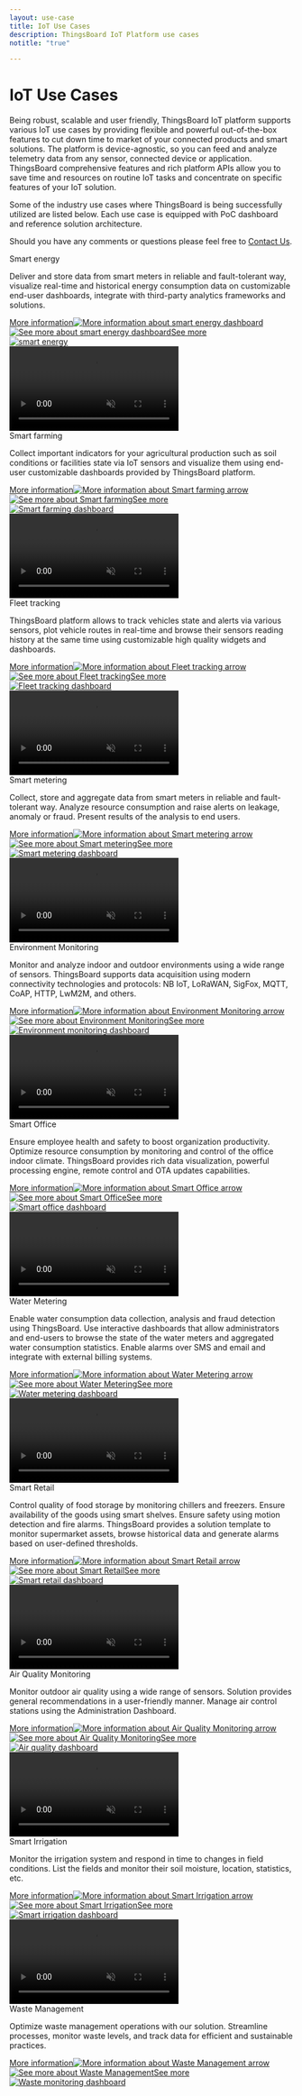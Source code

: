 ```yaml
---
layout: use-case
title: IoT Use Cases
description: ThingsBoard IoT Platform use cases
notitle: "true"

---
```


# IoT Use Cases

Being robust, scalable and user friendly, ThingsBoard IoT platform supports various IoT use cases by providing flexible and powerful out-of-the-box features to cut down time to market of your connected products and smart solutions. The platform is device-agnostic, so you can feed and analyze telemetry data from any sensor, connected device or application. ThingsBoard comprehensive features and rich platform APIs allow you to save time and resources on routine IoT tasks and concentrate on specific features of your IoT solution.

Some of the industry use cases where ThingsBoard is being successfully utilized are listed below. Each use case is equipped with PoC dashboard and reference solution architecture.

Should you have any comments or questions please feel free to [Contact Us](/docs/contact-us/).

<div id="usecase-list">
    <div class="usecase-background">
        <div class="usecase-big-bg1"></div><div class="small9"></div><div class="small10"></div><div class="usecase-big-bg2"></div><div class="small7"></div><div class="small8"></div>
    </div>
    <div class="list">
        <div class="dashboard-item">
            <div class="item-description">
                <span class="item-heading">Smart energy</span>
                <p>Deliver and store data from smart meters in reliable and fault-tolerant way, visualize real-time and historical energy consumption data on customizable end-user dashboards, integrate with third-party analytics frameworks and solutions.</p>
                <a class="read-more-button" href="/smart-energy/">More information<img class="arrow first" src="https://img.thingsboard.io/pe/read-more-arrow.svg" alt="More information about smart energy dashboard"><img class="arrow second" src="https://img.thingsboard.io/pe/read-more-arrow.svg" alt=""><img class="arrow third" src="https://img.thingsboard.io/pe/read-more-arrow.svg" alt=""></a>
            </div>
            <div class="item-image-container">
                <a class="img-button" href="/smart-energy/">
                    <div class="overlay">
                        <div class="eye">
                            <img src="https://img.thingsboard.io/eye-icon.svg" alt="See more about smart energy dashboard">See more
                        </div>
                    </div>
                    <div class="dashboard-frame">
                        <div class="frame-image">
                            <img src="https://img.thingsboard.io/usecases/smart-energy/video/smart-energy.png" alt="smart energy">
                        </div>
                        <div class="frame-video">
                            <video autoplay loop preload="auto" muted playsinline>
                                 <source src="https://video.thingsboard.io/usecases/smart-energy.mp4" type="video/mp4">
                                 <source src="https://video.thingsboard.io/usecases/smart-energy.webm" type="video/webm">
                            </video>
                        </div>
                    </div>
                </a>
            </div>
        </div>
        <div class="dashboard-item">
            <div class="item-description">
                <span class="item-heading">Smart farming</span>
                <p>Collect important indicators for your agricultural production such as soil conditions or facilities state via IoT sensors and visualize them using end-user customizable dashboards provided by ThingsBoard platform.</p>
                <a class="read-more-button" href="/smart-farming/">More information<img class="arrow first" src="https://img.thingsboard.io/pe/read-more-arrow.svg" alt="More information about Smart farming arrow"><img class="arrow second" src="https://img.thingsboard.io/pe/read-more-arrow.svg" alt=""><img class="arrow third" src="https://img.thingsboard.io/pe/read-more-arrow.svg" alt=""></a>
            </div>
            <div class="item-image-container">
                <a class="img-button" href="/smart-farming/">
                    <div class="overlay">
                        <div class="eye">
                            <img src="https://img.thingsboard.io/eye-icon.svg" alt="See more about Smart farming">See more
                        </div>
                    </div>
                    <div class="dashboard-frame">
                        <div class="frame-image">
                            <img src="https://img.thingsboard.io/usecases/smart-farming/video/smart-farming.png" alt="Smart farming dashboard">
                        </div>
                        <div class="frame-video">
                            <video autoplay loop preload="auto" muted playsinline>
                                 <source src="https://video.thingsboard.io/usecases/smart-farming.mp4" type="video/mp4">
                                 <source src="https://video.thingsboard.io/usecases/smart-farming.webm" type="video/webm">
                            </video>
                        </div>
                    </div>
                </a>
            </div>
        </div>
        <div class="dashboard-item">
            <div class="item-description">
                <span class="item-heading">Fleet tracking</span>
                <p>ThingsBoard platform allows to track vehicles state and alerts via various sensors, plot vehicle routes in real-time and browse their sensors reading history at the same time using customizable high quality widgets and dashboards.</p>
                <a class="read-more-button" href="/fleet-tracking/">More information<img class="arrow first" src="https://img.thingsboard.io/pe/read-more-arrow.svg" alt="More information about Fleet tracking arrow"><img class="arrow second" src="https://img.thingsboard.io/pe/read-more-arrow.svg" alt=""><img class="arrow third" src="https://img.thingsboard.io/pe/read-more-arrow.svg" alt=""></a>
            </div>
            <div class="item-image-container">
                <a class="img-button" href="/fleet-tracking/">
                    <div class="overlay">
                        <div class="eye">
                            <img src="https://img.thingsboard.io/eye-icon.svg" alt="See more about Fleet tracking">See more
                        </div>
                    </div>
                    <div class="dashboard-frame">
                        <div class="frame-image">
                            <img src="https://img.thingsboard.io/usecases/fleet-tracking/video/fleet-tracking.png" alt="Fleet tracking dashboard">
                        </div>
                        <div class="frame-video">
                            <video autoplay loop preload="auto" muted playsinline>
                                 <source src="https://video.thingsboard.io/usecases/fleet-tracking.mp4" type="video/mp4">
                                 <source src="https://video.thingsboard.io/usecases/fleet-tracking.webm" type="video/webm">
                            </video>
                        </div>
                    </div>
                </a>
            </div>
        </div>
        <div class="dashboard-item">
            <div class="item-description">
                <span class="item-heading">Smart metering</span>
                <p>Collect, store and aggregate data from smart meters in reliable and fault-tolerant way. Analyze resource consumption and raise alerts on leakage, anomaly or fraud. Present results of the analysis to end users.</p>
                <a class="read-more-button" href="/smart-metering/">More information<img class="arrow first" src="https://img.thingsboard.io/pe/read-more-arrow.svg" alt="More information about Smart metering arrow"><img class="arrow second" src="https://img.thingsboard.io/pe/read-more-arrow.svg" alt=""><img class="arrow third" src="https://img.thingsboard.io/pe/read-more-arrow.svg" alt=""></a>
            </div>
            <div class="item-image-container">
                <a class="img-button" href="/smart-metering/">
                    <div class="overlay">
                        <div class="eye">
                            <img src="https://img.thingsboard.io/eye-icon.svg" alt="See more about Smart metering">See more
                        </div>
                    </div>
                    <div class="dashboard-frame">
                        <div class="frame-image">
                            <img src="https://img.thingsboard.io/usecases/smart-metering/video/smart-metering.png" alt="Smart metering dashboard">
                        </div>
                        <div class="frame-video">
                            <video autoplay loop preload="auto" muted playsinline>
                                 <source src="https://video.thingsboard.io/usecases/smart-metering.mp4" type="video/mp4">
                                 <source src="https://video.thingsboard.io/usecases/smart-metering.webm" type="video/webm">
                            </video>
                        </div>
                    </div>
                </a>
            </div>
        </div>
        <div class="dashboard-item">
            <div class="item-description">
                <span class="item-heading">Environment Monitoring</span>
                <p>Monitor and analyze indoor and outdoor environments using a wide range of sensors. ThingsBoard supports data acquisition using modern connectivity technologies and protocols: NB IoT, LoRaWAN, SigFox, MQTT, CoAP, HTTP, LwM2M, and others.</p>
                <a class="read-more-button" href="/use-cases/environment-monitoring/">More information<img class="arrow first" src="https://img.thingsboard.io/pe/read-more-arrow.svg" alt="More information about Environment Monitoring arrow"><img class="arrow second" src="https://img.thingsboard.io/pe/read-more-arrow.svg" alt=""><img class="arrow third" src="https://img.thingsboard.io/pe/read-more-arrow.svg" alt=""></a>
            </div>
            <div class="item-image-container">
                <a class="img-button" href="/use-cases/environment-monitoring/">
                    <div class="overlay">
                        <div class="eye">
                            <img src="https://img.thingsboard.io/eye-icon.svg" alt="See more about Environment Monitoring">See more
                        </div>
                    </div>
                    <div class="dashboard-frame">
                        <div class="frame-image">
                            <img src="https://img.thingsboard.io/usecases/environment-monitoring/video/environment-monitoring.png" alt="Environment monitoring dashboard">
                        </div>
                        <div class="frame-video">
                            <video autoplay loop preload="auto" muted playsinline>
                                 <source src="https://video.thingsboard.io/usecases/environment-monitoring.mp4" type="video/mp4">
                                 <source src="https://video.thingsboard.io/usecases/environment-monitoring.webm" type="video/webm">
                            </video>
                        </div>
                    </div>
                </a>
            </div>
        </div>
        <div class="dashboard-item">
            <div class="item-description">
                <span class="item-heading">Smart Office</span>
                <p>Ensure employee health and safety to boost organization productivity. Optimize resource consumption by monitoring and control of the office indoor climate. ThingsBoard provides rich data visualization, powerful processing engine, remote control and OTA updates capabilities.</p>
                <a class="read-more-button" href="/use-cases/smart-office/">More information<img class="arrow first" src="https://img.thingsboard.io/pe/read-more-arrow.svg" alt="More information about Smart Office arrow"><img class="arrow second" src="https://img.thingsboard.io/pe/read-more-arrow.svg" alt=""><img class="arrow third" src="https://img.thingsboard.io/pe/read-more-arrow.svg" alt=""></a>
            </div>
            <div class="item-image-container">
                <a class="img-button" href="/use-cases/smart-office/">
                    <div class="overlay">
                        <div class="eye">
                            <img src="https://img.thingsboard.io/eye-icon.svg" alt="See more about Smart Office">See more
                        </div>
                    </div>
                    <div class="dashboard-frame">
                        <div class="frame-image">
                            <img src="https://img.thingsboard.io/usecases/smart-office/video/smart-office.png" alt="Smart office dashboard">
                        </div>
                        <div class="frame-video">
                            <video autoplay loop preload="auto" muted playsinline>
                                 <source src="https://video.thingsboard.io/usecases/smart-office.mp4" type="video/mp4">
                                 <source src="https://video.thingsboard.io/usecases/smart-office.webm" type="video/webm">
                            </video>
                        </div>
                    </div>
                </a>
            </div>
        </div>
        <div class="dashboard-item">
            <div class="item-description">
                <span class="item-heading">Water Metering</span>
                <p>Enable water consumption data collection, analysis and fraud detection using ThingsBoard. Use interactive dashboards that allow administrators and end-users to browse the state of the water meters and aggregated water consumption statistics. Enable alarms over SMS and email and integrate with external billing systems.</p>
                <a class="read-more-button" href="/use-cases/water-metering/">More information<img class="arrow first" src="https://img.thingsboard.io/pe/read-more-arrow.svg" alt="More information about Water Metering arrow"><img class="arrow second" src="https://img.thingsboard.io/pe/read-more-arrow.svg" alt=""><img class="arrow third" src="https://img.thingsboard.io/pe/read-more-arrow.svg" alt=""></a>
            </div>
            <div class="item-image-container">
                <a class="img-button" href="/use-cases/water-metering/">
                    <div class="overlay">
                        <div class="eye">
                            <img src="https://img.thingsboard.io/eye-icon.svg" alt="See more about Water Metering">See more
                        </div>
                    </div>
                    <div class="dashboard-frame">
                        <div class="frame-image">
                            <img src="https://img.thingsboard.io/usecases/water-metering/video/water-metering.png" alt="Water metering dashboard">
                        </div>
                        <div class="frame-video">
                            <video autoplay loop preload="auto" muted playsinline>
                                 <source src="https://video.thingsboard.io/usecases/water-metering.mp4" type="video/mp4">
                                 <source src="https://video.thingsboard.io/usecases/water-metering.webm" type="video/webm">
                            </video>
                        </div>
                    </div>
                </a>
            </div>
        </div>
        <div class="dashboard-item">
            <div class="item-description">
                <span class="item-heading">Smart Retail</span>
                <p>Control quality of food storage by monitoring chillers and freezers. Ensure availability of the goods using smart shelves. Ensure safety using motion detection and fire alarms. ThingsBoard provides a solution template to monitor supermarket assets, browse historical data and generate alarms based on user-defined thresholds.</p>
                <a class="read-more-button" href="/use-cases/smart-retail/">More information<img class="arrow first" src="https://img.thingsboard.io/pe/read-more-arrow.svg" alt="More information about Smart Retail arrow"><img class="arrow second" src="https://img.thingsboard.io/pe/read-more-arrow.svg" alt=""><img class="arrow third" src="https://img.thingsboard.io/pe/read-more-arrow.svg" alt=""></a>
            </div>
            <div class="item-image-container">
                <a class="img-button" href="/use-cases/smart-retail/">
                    <div class="overlay">
                        <div class="eye">
                            <img src="https://img.thingsboard.io/eye-icon.svg" alt="See more about Smart Retail">See more
                        </div>
                    </div>
                    <div class="dashboard-frame">
                        <div class="frame-image">
                            <img src="https://img.thingsboard.io/usecases/smart-retail/video/smart-retail.png" alt="Smart retail dashboard">
                        </div>
                        <div class="frame-video">
                            <video autoplay loop preload="auto" muted playsinline>
                                 <source src="https://video.thingsboard.io/usecases/smart-retail.mp4" type="video/mp4">
                                 <source src="https://video.thingsboard.io/usecases/smart-retail.webm" type="video/webm">
                            </video>
                        </div>
                    </div>
                </a>
            </div>
        </div>
        <div class="dashboard-item">
            <div class="item-description">
                <span class="item-heading">Air Quality Monitoring</span>
                <p>Monitor outdoor air quality using a wide range of sensors. Solution provides general recommendations in a user-friendly manner. Manage air control stations using the Administration Dashboard.</p>
                <a class="read-more-button" href="/use-cases/air-quality-monitoring/">More information<img class="arrow first" src="https://img.thingsboard.io/pe/read-more-arrow.svg" alt="More information about Air Quality Monitoring arrow"><img class="arrow second" src="https://img.thingsboard.io/pe/read-more-arrow.svg" alt=""><img class="arrow third" src="https://img.thingsboard.io/pe/read-more-arrow.svg" alt=""></a>
            </div>
            <div class="item-image-container">
                <a class="img-button" href="/use-cases/air-quality-monitoring/">
                    <div class="overlay">
                        <div class="eye">
                            <img src="https://img.thingsboard.io/eye-icon.svg" alt="See more about Air Quality Monitoring">See more
                        </div>
                    </div>
                    <div class="dashboard-frame">
                        <div class="frame-image">
                            <img src="https://img.thingsboard.io/usecases/air-quality/video/air-quality.png" alt="Air quality dashboard">
                        </div>
                        <div class="frame-video">
                            <video autoplay loop preload="auto" muted playsinline>
                                 <source src="https://video.thingsboard.io/usecases/air-quality.mp4" type="video/mp4">
                                 <source src="https://video.thingsboard.io/usecases/air-quality.webm" type="video/webm">
                            </video>
                        </div>
                    </div>
                </a>
            </div>
        </div>
        <div class="dashboard-item">
            <div class="item-description">
                <span class="item-heading">Smart Irrigation</span>
                <p>Monitor the irrigation system and respond in time to changes in field conditions. List the fields and monitor their soil moisture, location, statistics, etc.</p>
                <a class="read-more-button" href="/use-cases/smart-irrigation/">More information<img class="arrow first" src="https://img.thingsboard.io/pe/read-more-arrow.svg" alt="More information about Smart Irrigation arrow"><img class="arrow second" src="https://img.thingsboard.io/pe/read-more-arrow.svg" alt=""><img class="arrow third" src="https://img.thingsboard.io/pe/read-more-arrow.svg" alt=""></a>
            </div>
            <div class="item-image-container">
                <a class="img-button" href="/use-cases/smart-irrigation/">
                    <div class="overlay">
                        <div class="eye">
                            <img src="https://img.thingsboard.io/eye-icon.svg" alt="See more about Smart Irrigation">See more
                        </div>
                    </div>
                    <div class="dashboard-frame">
                        <div class="frame-image">
                            <img src="https://img.thingsboard.io/usecases/smart-irrigation/video/smart-irrigation.png" alt="Smart irrigation dashboard">
                        </div>
                        <div class="frame-video">
                            <video autoplay loop preload="auto" muted playsinline>
                                 <source src="https://video.thingsboard.io/usecases/smart-irrigation.mp4" type="video/mp4">
                                 <source src="https://video.thingsboard.io/usecases/smart-irrigation.webm" type="video/webm">
                            </video>
                        </div>
                    </div>
                </a>
            </div>
        </div>
        <div class="dashboard-item">
            <div class="item-description">
                <span class="item-heading">Waste Management</span>
                <p>Optimize waste management operations with our solution.  Streamline processes, monitor waste levels, and track data for efficient and sustainable practices. </p>
                <a class="read-more-button" href="/use-cases/waste-management/">More information<img class="arrow first" src="https://img.thingsboard.io/pe/read-more-arrow.svg" alt="More information about Waste Management arrow"><img class="arrow second" src="https://img.thingsboard.io/pe/read-more-arrow.svg" alt=""><img class="arrow third" src="https://img.thingsboard.io/pe/read-more-arrow.svg" alt=""></a>
            </div>
            <div class="item-image-container">
                <a class="img-button" href="/use-cases/waste-management/">
                    <div class="overlay">
                        <div class="eye">
                            <img src="https://img.thingsboard.io/eye-icon.svg" alt="See more about Waste Management">See more
                        </div>
                    </div>
                    <div class="dashboard-frame">
                        <div class="frame-image">
                            <img src="https://img.thingsboard.io/solutions/waste_monitoring/waste-monitoring-1.png" alt="Waste monitoring dashboard">
                        </div>
                    </div>
                </a>
            </div>
        </div>
    </div>
</div>
